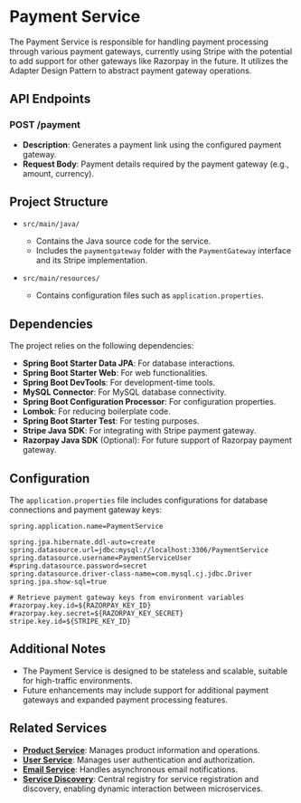 # Payment Service

The Payment Service is responsible for handling payment processing through various payment gateways, currently using Stripe with the potential to add support for other gateways like Razorpay in the future. It utilizes the Adapter Design Pattern to abstract payment gateway operations.

## API Endpoints

### POST /payment
- **Description**: Generates a payment link using the configured payment gateway.
- **Request Body**: Payment details required by the payment gateway (e.g., amount, currency).

## Project Structure

- `src/main/java/`
  - Contains the Java source code for the service.
  - Includes the `paymentgateway` folder with the `PaymentGateway` interface and its Stripe implementation.

- `src/main/resources/`
  - Contains configuration files such as `application.properties`.

## Dependencies

The project relies on the following dependencies:

- **Spring Boot Starter Data JPA**: For database interactions.
- **Spring Boot Starter Web**: For web functionalities.
- **Spring Boot DevTools**: For development-time tools.
- **MySQL Connector**: For MySQL database connectivity.
- **Spring Boot Configuration Processor**: For configuration properties.
- **Lombok**: For reducing boilerplate code.
- **Spring Boot Starter Test**: For testing purposes.
- **Stripe Java SDK**: For integrating with Stripe payment gateway.
- **Razorpay Java SDK** (Optional): For future support of Razorpay payment gateway.

## Configuration

The `application.properties` file includes configurations for database connections and payment gateway keys:

```properties
spring.application.name=PaymentService

spring.jpa.hibernate.ddl-auto=create
spring.datasource.url=jdbc:mysql://localhost:3306/PaymentService
spring.datasource.username=PaymentServiceUser
#spring.datasource.password=secret
spring.datasource.driver-class-name=com.mysql.cj.jdbc.Driver
spring.jpa.show-sql=true

# Retrieve payment gateway keys from environment variables
#razorpay.key.id=${RAZORPAY_KEY_ID}
#razorpay.key.secret=${RAZORPAY_KEY_SECRET}
stripe.key.id=${STRIPE_KEY_ID}
```

## Additional Notes

- The Payment Service is designed to be stateless and scalable, suitable for high-traffic environments.
- Future enhancements may include support for additional payment gateways and expanded payment processing features.

## Related Services

- **[Product Service](https://github.com/AmanPr01/E-Commerce)**: Manages product information and operations.
- **[User Service](https://github.com/AmanPr01/UserService)**: Manages user authentication and authorization.
- **[Email Service](https://github.com/AmanPr01/EmailService)**: Handles asynchronous email notifications.
- **[Service Discovery](https://github.com/AmanPr01/ServiceDiscovery)**: Central registry for service registration and discovery, enabling dynamic interaction between microservices.
